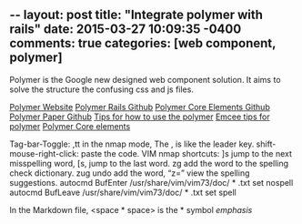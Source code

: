 --
layout: post
title: "Integrate polymer with rails"
date: 2015-03-27 10:09:35 -0400
comments: true
categories: [web component, polymer]
---

Polymer is the Google new designed web component solution. It aims to solve the structure the confusing css and js files.

[Polymer Website](https://www.polymer-project.org/0.5/docs/start/creatingelements.html)
[Polymer Rails Github](https://github.com/alchapone/polymer-rails)
[Polymer Core Elements Github](https://github.com/alchapone/polymer-core-rails)
[Polymer Paper Github](https://github.com/alchapone/polymer-paper-rails)
[Tips for how to use the polymer](http://stackoverflow.com/questions/26884022/google-polymer-with-rails-4)
[Emcee tips for polymer](https://github.com/ahuth/emcee/blob/master/README.md)
[Polymer Core elements](https://www.polymer-project.org/0.5/components/core-elements/demo.html#core-drawer-panel)

Tag-bar-Toggle:  ,tt in the nmap mode, The , is like the leader key.
shift-mouse-right-click:     paste the code.
VIM nmap shortcuts:     ]s jump to the next misspelling word, [s, jump to the last word.
zg add the word to the spelling check dictionary. zug undo add the word, “z=” view the spelling suggestions.
autocmd BufEnter /usr/share/vim/vim73/doc/ * .txt  set nospell
autocmd BufLeave /usr/share/vim/vim73/doc/ * .txt  set spell

In the Markdown file, <space * space> is the * symbol *emphasis*





